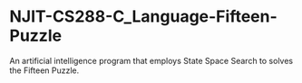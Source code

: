 # NJIT-CS288-C_Language-Fifteen-Puzzle

An artificial intelligence program that employs State Space Search to solves the Fifteen Puzzle.
